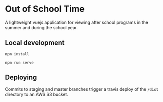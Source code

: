 # Out of School Time

A lightweight vuejs application for viewing after school programs in the summer and during the school year. 
 
## Local development 
`npm install`

`npm run serve`

## Deploying
Commits to staging and master branches trigger a travis deploy of the `/dist` directory to an AWS S3 bucket. 

